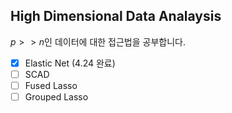 ## High Dimensional Data Analaysis

$p>>n$인 데이터에 대한 접근법을 공부합니다.



- [x] Elastic Net (4.24 완료)
- [ ] SCAD
- [ ] Fused Lasso
- [ ] Grouped Lasso